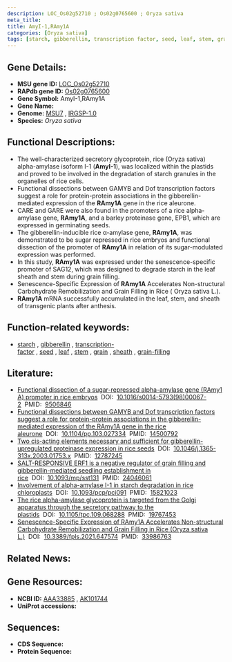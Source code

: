 ```yaml
---
description: LOC_Os02g52710 ; Os02g0765600 ; Oryza sativa
meta_title:
title: AmyI-1,RAmy1A
categories: [Oryza sativa]
tags: [starch, gibberellin, transcription factor, seed, leaf, stem, grain, sheath, grain filling]
---
```


## Gene Details:
- **MSU gene ID:** [LOC_Os02g52710](http://rice.uga.edu/cgi-bin/ORF_infopage.cgi?orf=LOC_Os02g52710)  
- **RAPdb gene ID:** [Os02g0765600](https://rapdb.dna.affrc.go.jp/locus/?name=Os02g0765600)  
- **Gene Symbol:** AmyI-1,RAmy1A
- **Gene Name:**
- **Genome:**  [MSU7](http://rice.uga.edu/)&nbsp;,&nbsp;[IRGSP-1.0](https://rapdb.dna.affrc.go.jp/download/irgsp1.html)
- **Species:** *Oryza sativa*

## Functional Descriptions:
   - The well-characterized secretory glycoprotein, rice (Oryza sativa) alpha-amylase isoform I-1 (**AmyI-1**), was localized within the plastids and proved to be involved in the degradation of starch granules in the organelles of rice cells.
   - Functional dissections between GAMYB and Dof transcription factors suggest a role for protein-protein associations in the gibberellin-mediated expression of the **RAmy1A** gene in the rice aleurone.
   - CARE and GARE were also found in the promoters of a rice alpha-amylase gene, **RAmy1A**, and a barley proteinase gene, EPB1, which are expressed in germinating seeds.
   - The gibberellin-inducible rice α-amylase gene, **RAmy1A**, was demonstrated to be sugar repressed in rice embryos and functional dissection of the promoter of **RAmy1A** in relation of its sugar-modulated expression was performed.
   - In this study, **RAmy1A** was expressed under the senescence-specific promoter of SAG12, which was designed to degrade starch in the leaf sheath and stem during grain filling.
   - Senescence-Specific Expression of **RAmy1A** Accelerates Non-structural Carbohydrate Remobilization and Grain Filling in Rice ( Oryza sativa L.).
   - **RAmy1A** mRNA successfully accumulated in the leaf, stem, and sheath of transgenic plants after anthesis.

## Function-related keywords:
   - [starch](/tags/starch/)&nbsp;,&nbsp;[gibberellin](/tags/gibberellin/)&nbsp;,&nbsp;[transcription-factor](/tags/transcription-factor/)&nbsp;,&nbsp;[seed](/tags/seed/)&nbsp;,&nbsp;[leaf](/tags/leaf/)&nbsp;,&nbsp;[stem](/tags/stem/)&nbsp;,&nbsp;[grain](/tags/grain/)&nbsp;,&nbsp;[sheath](/tags/sheath/)&nbsp;,&nbsp;[grain-filling](/tags/grain-filling/)

## Literature:
   - [Functional dissection of a sugar-repressed alpha-amylase gene (RAmy1 A) promoter in rice embryos](https://www.doi.org/10.1016/s0014-5793(98)00067-2)&nbsp;&nbsp;DOI:&nbsp;&nbsp;[10.1016/s0014-5793(98)00067-2](https://www.doi.org/10.1016/s0014-5793(98)00067-2)&nbsp;&nbsp;PMID:&nbsp;&nbsp;[9506846](https://pubmed.ncbi.nlm.nih.gov/9506846/)
   - [Functional dissections between GAMYB and Dof transcription factors suggest a role for protein-protein associations in the gibberellin-mediated expression of the RAmy1A gene in the rice aleurone](https://www.doi.org/10.1104/pp.103.027334)&nbsp;&nbsp;DOI:&nbsp;&nbsp;[10.1104/pp.103.027334](https://www.doi.org/10.1104/pp.103.027334)&nbsp;&nbsp;PMID:&nbsp;&nbsp;[14500792](https://pubmed.ncbi.nlm.nih.gov/14500792/)
   - [Two cis-acting elements necessary and sufficient for gibberellin-upregulated proteinase expression in rice seeds](https://www.doi.org/10.1046/j.1365-313x.2003.01753.x)&nbsp;&nbsp;DOI:&nbsp;&nbsp;[10.1046/j.1365-313x.2003.01753.x](https://www.doi.org/10.1046/j.1365-313x.2003.01753.x)&nbsp;&nbsp;PMID:&nbsp;&nbsp;[12787245](https://pubmed.ncbi.nlm.nih.gov/12787245/)
   - [SALT-RESPONSIVE ERF1 is a negative regulator of grain filling and gibberellin-mediated seedling establishment in rice](https://www.doi.org/10.1093/mp/sst131)&nbsp;&nbsp;DOI:&nbsp;&nbsp;[10.1093/mp/sst131](https://www.doi.org/10.1093/mp/sst131)&nbsp;&nbsp;PMID:&nbsp;&nbsp;[24046061](https://pubmed.ncbi.nlm.nih.gov/24046061/)
   - [Involvement of alpha-amylase I-1 in starch degradation in rice chloroplasts](https://www.doi.org/10.1093/pcp/pci091)&nbsp;&nbsp;DOI:&nbsp;&nbsp;[10.1093/pcp/pci091](https://www.doi.org/10.1093/pcp/pci091)&nbsp;&nbsp;PMID:&nbsp;&nbsp;[15821023](https://pubmed.ncbi.nlm.nih.gov/15821023/)
   - [The rice alpha-amylase glycoprotein is targeted from the Golgi apparatus through the secretory pathway to the plastids](https://www.doi.org/10.1105/tpc.109.068288)&nbsp;&nbsp;DOI:&nbsp;&nbsp;[10.1105/tpc.109.068288](https://www.doi.org/10.1105/tpc.109.068288)&nbsp;&nbsp;PMID:&nbsp;&nbsp;[19767453](https://pubmed.ncbi.nlm.nih.gov/19767453/)
   - [Senescence-Specific Expression of RAmy1A Accelerates Non-structural Carbohydrate Remobilization and Grain Filling in Rice (Oryza sativa L.)](https://www.doi.org/10.3389/fpls.2021.647574)&nbsp;&nbsp;DOI:&nbsp;&nbsp;[10.3389/fpls.2021.647574](https://www.doi.org/10.3389/fpls.2021.647574)&nbsp;&nbsp;PMID:&nbsp;&nbsp;[33986763](https://pubmed.ncbi.nlm.nih.gov/33986763/)

## Related News:

## Gene Resources:
- **NCBI ID:**  [AAA33885](http://www.ncbi.nlm.nih.gov/nuccore/AAA33885)&nbsp;,&nbsp;[AK101744](http://www.ncbi.nlm.nih.gov/nuccore/AK101744)
- **UniProt accessions:** [](https://www.uniprot.org/uniprotkb//entry)

## Sequences:
- **CDS Sequence:**
- **Protein Sequence:**
